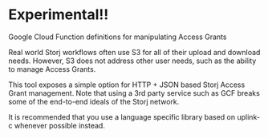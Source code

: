 # Experimental!!

Google Cloud Function definitions for manipulating Access Grants

Real world Storj workflows often use S3 for all of their upload and 
download needs. However, S3 does not address other user needs, such 
as the ability to manage Access Grants.

This tool exposes a simple option for HTTP + JSON based Storj 
Access Grant management.  Note that using a 3rd party service such as 
GCF breaks some of the end-to-end ideals of the Storj network.  

It is recommended that you use a language specific library based on 
uplink-c whenever possible instead.
